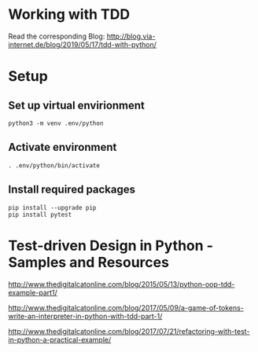 # Working with TDD

Read the corresponding Blog: http://blog.via-internet.de/blog/2019/05/17/tdd-with-python/

# Setup

## Set up virtual envirionment

    python3 -m venv .env/python

## Activate environment

    . .env/python/bin/activate

## Install required packages

    pip install --upgrade pip
    pip install pytest

# Test-driven Design in Python - Samples and Resources

http://www.thedigitalcatonline.com/blog/2015/05/13/python-oop-tdd-example-part1/


http://www.thedigitalcatonline.com/blog/2017/05/09/a-game-of-tokens-write-an-interpreter-in-python-with-tdd-part-1/

http://www.thedigitalcatonline.com/blog/2017/07/21/refactoring-with-test-in-python-a-practical-example/
